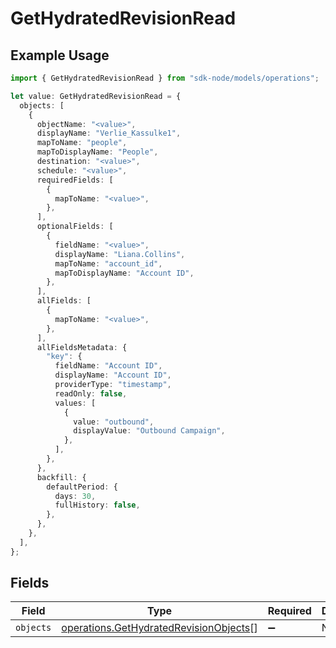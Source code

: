 # GetHydratedRevisionRead

## Example Usage

```typescript
import { GetHydratedRevisionRead } from "sdk-node/models/operations";

let value: GetHydratedRevisionRead = {
  objects: [
    {
      objectName: "<value>",
      displayName: "Verlie_Kassulke1",
      mapToName: "people",
      mapToDisplayName: "People",
      destination: "<value>",
      schedule: "<value>",
      requiredFields: [
        {
          mapToName: "<value>",
        },
      ],
      optionalFields: [
        {
          fieldName: "<value>",
          displayName: "Liana.Collins",
          mapToName: "account_id",
          mapToDisplayName: "Account ID",
        },
      ],
      allFields: [
        {
          mapToName: "<value>",
        },
      ],
      allFieldsMetadata: {
        "key": {
          fieldName: "Account ID",
          displayName: "Account ID",
          providerType: "timestamp",
          readOnly: false,
          values: [
            {
              value: "outbound",
              displayValue: "Outbound Campaign",
            },
          ],
        },
      },
      backfill: {
        defaultPeriod: {
          days: 30,
          fullHistory: false,
        },
      },
    },
  ],
};
```

## Fields

| Field                                                                                            | Type                                                                                             | Required                                                                                         | Description                                                                                      |
| ------------------------------------------------------------------------------------------------ | ------------------------------------------------------------------------------------------------ | ------------------------------------------------------------------------------------------------ | ------------------------------------------------------------------------------------------------ |
| `objects`                                                                                        | [operations.GetHydratedRevisionObjects](../../models/operations/gethydratedrevisionobjects.md)[] | :heavy_minus_sign:                                                                               | N/A                                                                                              |